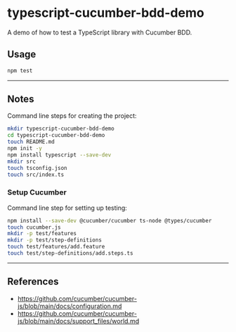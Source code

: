 typescript-cucumber-bdd-demo
==

A demo of how to test a TypeScript library with Cucumber BDD.

## Usage 

```sh
npm test
```

* * *

## Notes

Command line steps for creating the project:

```sh
mkdir typescript-cucumber-bdd-demo
cd typescript-cucumber-bdd-demo
touch README.md
npm init -y
npm install typescript --save-dev
mkdir src
touch tsconfig.json
touch src/index.ts
```

### Setup Cucumber

Command line step for setting up testing:

```sh
npm install --save-dev @cucumber/cucumber ts-node @types/cucumber
touch cucumber.js
mkdir -p test/features
mkdir -p test/step-definitions
touch test/features/add.feature
touch test/step-definitions/add.steps.ts
```

* * *

## References

* https://github.com/cucumber/cucumber-js/blob/main/docs/configuration.md
* https://github.com/cucumber/cucumber-js/blob/main/docs/support_files/world.md
